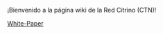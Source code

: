 ¡Bienvenido a la página wiki de la Red Citrino (CTN)!

[White-Paper](https://github.com/citrino-network/wiki/wiki/White-Paper)
